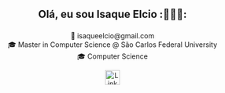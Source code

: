 <h2 align="center">Olá, eu sou Isaque Elcio :👨🏽‍💻:</h2>

<h3 align="center"></h3>
<p align="center">
📧 isaqueelcio@gmail.com
<br>
🎓 Master in Computer Science @ São Carlos Federal University
<br>
🎓 Computer Science
<br>
</p>
<p align="center">
  <a href="https://www.linkedin.com/in/isaque-elcio-souza/">
    <img src="https://img.shields.io/badge/-Linkedin-0077B5?style=flat-square&logo=Linkedin&logoColor=white" alt="Linkedin" height="30px"/>
  </a>
</p>
<!--
<center>
  <table>
    <tr>
        <td><img height="180em" src="https://github-readme-stats.vercel.app/api?username=isaqueelcio&show_icons=true&theme=tokyonight"/></td>
        <td><img height="180em" src="https://github-readme-stats.vercel.app/api/top-langs/?username=isaqueelcio&layout=compact&theme=tokyonight"/></td>
    </tr>  
  </table>
</center>

<h3 align="center">Languages and Tools</h3>

<p align="center">

  <a href="https://www.python.org/" target="_blank"> <img align="left" src="https://raw.githubusercontent.com/rahul-jha98/README_icons/main/language_and_tools/square/python/python.svg" alt="python" height="42px"/> </a> 

  <a href="https://pandas.pydata.org/" target="_blank"> <img align="left" src="https://raw.githubusercontent.com/valohai/ml-logos/master/pandas.svg" alt="pandas" height="42px"/> </a> 

  <a href="https://numpy.org/" target="_blank"> <img align="left" src="https://raw.githubusercontent.com/valohai/ml-logos/master/numpy-low-res.svg" alt="numpy" height="42px"/> </a> 

  <a href="https://scipy.org/" target="_blank"> <img align="left" src="https://raw.githubusercontent.com/valohai/ml-logos/master/scipy.svg" alt="scipy" height="42px"/> </a> 

  <a href="https://matplotlib.org/" target="_blank"> <img align="left" src="https://raw.githubusercontent.com/valohai/ml-logos/master/matplotlib.svg" alt="matplotlib" height="42px"/> </a> 
  

  <a href="https://www.tensorflow.org" target="_blank"> <img align="left" src="https://raw.githubusercontent.com/rahul-jha98/github_readme_icons/main/language_and_tools/square/tensorflow/tensorflow.svg" alt="tensorflow" height="42px"/> </a> 

  <a href="https://keras.io/" target="_blank"> <img src="https://raw.githubusercontent.com/valohai/ml-logos/master/keras.svg" align="left" alt="keras" height='42px'/> </a>

  <a href="https://pytorch.org/" target="_blank"> <img align="left" src="https://raw.githubusercontent.com/rahul-jha98/github_readme_icons/main/language_and_tools/square/pytorch/pytorch.svg" alt="pytorch" height="42px"/> </a> 

  <a href="https://git-scm.com/" target="_blank"> <img src="https://raw.githubusercontent.com/rahul-jha98/github_readme_icons/main/language_and_tools/square/git-scm/git-scm.svg" align="left" alt="git" height='42px'/> </a>

  <a href="https://kafka.apache.org/" target="_blank"> <img src="https://raw.githubusercontent.com/rahul-jha98/README_icons/main/language_and_tools/square/kaafka/kaafka.svg" align="left" alt="git" height='42px'/> </a>

  <a href="https://hadoop.apache.org/" target="_blank"> <img src="https://raw.githubusercontent.com/rahul-jha98/README_icons/main/language_and_tools/square/hadoop/hadoop.svg" align="left" alt="hadoop" height='42px'/> </a>

  <a href="https://www.docker.com/" target="_blank"> <img src="https://raw.githubusercontent.com/rahul-jha98/README_icons/main/language_and_tools/square/docker/docker.svg" align="left" alt="docker" height='42px'/> </a>

  <a href="https://www.gnu.org/software/bash/" target="_blank"> <img src="https://raw.githubusercontent.com/rahul-jha98/README_icons/main/language_and_tools/square/bash/bash-colored.svg" align="left" alt="bash" height='42px'/> </a>

  <a href="https://scikit-learn.org/stable/" target="_blank"> <img src="https://raw.githubusercontent.com/scikit-learn/scikit-learn/main/doc/logos/scikit-learn-logo.svg" align="left" alt="scikit" height='42px'/> </a>
  
  <a href="https://spark.apache.org/" target="_blank"> <img src="https://raw.githubusercontent.com/valohai/ml-logos/master/spark.svg" align="left" alt="spark" height='35px'/> </a>
   
  <a href="https://www.postgresql.org/" target="_blank"> <img src="https://user-images.githubusercontent.com/206748/47260428-c1313300-d4bb-11e8-97a6-f52538951811.png" align="left" alt="postgresql" height='42px'/> </a>
-->
  


</p>

<br>



